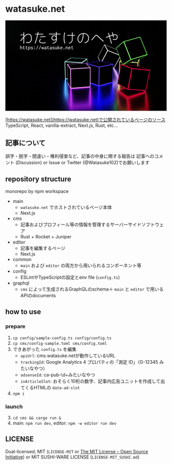 # watasuke.net

![README thumbnail](/main/public/thumbnail.jpg)

[https://watasuke.net](https://watasuke.net)で公開されているページのソース  
TypeScript, React, vanilla-extract, Next.js, Rust, etc...

## 記事について

誤字・脱字・間違い・権利侵害など、記事の中身に関する報告は 記事へのコメント (Discussion) or Issue or Twitter (@Watasuke102)でお願いします

## repository structure

monorepo by npm workspace

- main
  - `watasuke.net` でホストされているページ本体
  - Next.js
- cms
  - 記事およびプロフィール等の情報を管理するサーバーサイドソフトウェア
  - Rust + Rocket + Juniper
- editor
  - 記事を編集するページ
  - Next.js
- common
  - `main` および `editor` の両方から用いられるコンポーネント等
- config
  - ESLintやTypeScriptの設定とenv file (`config.ts`)
- graphql
  - `cms` によって生成されるGraphQLのschema＋ `main` と `editor` で用いるAPIのdocuments

## how to use

### prepare

1. `cp config/sample-config.ts config/config.ts`
2. `cp cms/config-sample.toml cms/config.toml`
3. できあがった `config.ts` を編集
   - `apiUrl`: cms.watasuke.netが動作しているURL
   - `trackingId`: Google Analytics 4 プロパティの「測定 ID」（G-12345 みたいなやつ）
   - `adsenseId`: ca-pub-\d+みたいなやつ
   - `inArticleSlot`: おそらく10桁の数字、記事内広告ユニットを作成して出てくるHTMLの `data-ad-slot`
4. `npm i`

### launch

3. `cd cms && cargo run &`
4. main: `npm run dev`, editor: `npm -w editor run dev`

## LICENSE

Dual-licensed; MIT (`LICENSE-MIT` or [The MIT License – Open Source Initiative](https://opensource.org/license/mit/)) or MIT SUSHI-WARE LICENSE (`LICENSE-MIT_SUSHI.md`)
